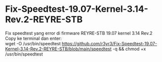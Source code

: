# Fix-Speedtest-19.07-Kernel-3.14-Rev.2-REYRE-STB
Fix speedtest yang error di firmware REYRE-STB 19.07 kernel 3.14 Rev.2<br>
Copy ke terminal dan enter:<br>
wget -O /usr/bin/speedtest https://github.com/r3yr3/Fix-Speedtest-19.07-Kernel-3.14-Rev.2-REYRE-STB/blob/main/speedtest -q && chmod +x /usr/bin/speedtest

